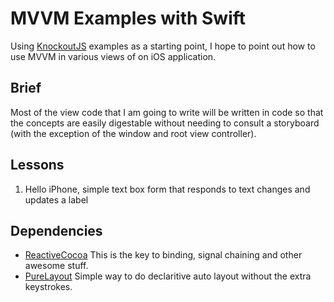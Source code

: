 # MVVM Examples with Swift
Using [KnockoutJS](http://knockoutjs.com/examples/) examples as a starting point, I hope to point out how to use MVVM in various views of on iOS application.

## Brief
Most of the view code that I am going to write will be written in code so that the concepts are easily digestable without needing to consult a storyboard (with the exception of the window and root view controller).

## Lessons
1. Hello iPhone, simple text box form that responds to text changes and updates a label

## Dependencies
- [ReactiveCocoa](http://github.com/reactivecocoa/reactivecocoa) This is the key to binding, signal chaining and other awesome stuff.
- [PureLayout](https://github.com/smileyborg/PureLayout) Simple way to do declaritive auto layout without the extra keystrokes.
